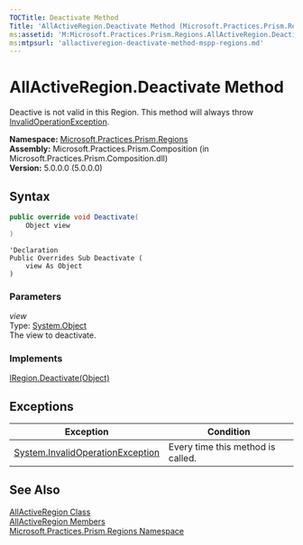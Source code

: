 ```yaml
---
TOCTitle: Deactivate Method
Title: 'AllActiveRegion.Deactivate Method (Microsoft.Practices.Prism.Regions)'
ms:assetid: 'M:Microsoft.Practices.Prism.Regions.AllActiveRegion.Deactivate(System.Object)'
ms:mtpsurl: 'allactiveregion-deactivate-method-mspp-regions.md'
---
```


# AllActiveRegion.Deactivate Method

Deactive is not valid in this Region. This method will always throw [InvalidOperationException](http://msdn.microsoft.com/en-us/library/2asft85a).

**Namespace:** [Microsoft.Practices.Prism.Regions](/patterns-practices/reference/mspp-regions-namespace)  
**Assembly:** Microsoft.Practices.Prism.Composition (in Microsoft.Practices.Prism.Composition.dll)  
**Version:** 5.0.0.0 (5.0.0.0)

## Syntax

```C#
public override void Deactivate(
	Object view
)
```

```VB
'Declaration
Public Overrides Sub Deactivate ( 
	view As Object
)
```

### Parameters

*view*  
Type: [System.Object](http://msdn.microsoft.com/en-us/library/e5kfa45b)  
The view to deactivate.

### Implements

[IRegion.Deactivate(Object)](/patterns-practices/reference/iregion-deactivate-method-mspp-regions)

## Exceptions

<table>
<thead>
<tr class="header">
<th>Exception</th>
<th>Condition</th>
</tr>
</thead>
<tbody>
<tr class="odd">
<td><a href="http://msdn.microsoft.com/en-us/library/2asft85a" data-raw-source="[System.InvalidOperationException](http://msdn.microsoft.com/en-us/library/2asft85a)">System.InvalidOperationException</a></td>
<td>Every time this method is called.</td>
</tr>
</tbody>
</table>

## See Also

[AllActiveRegion Class](/patterns-practices/reference/allactiveregion-class-mspp-regions)  
[AllActiveRegion Members](/patterns-practices/reference/allactiveregion-members-mspp-regions)  
[Microsoft.Practices.Prism.Regions Namespace](/patterns-practices/reference/mspp-regions-namespace)
